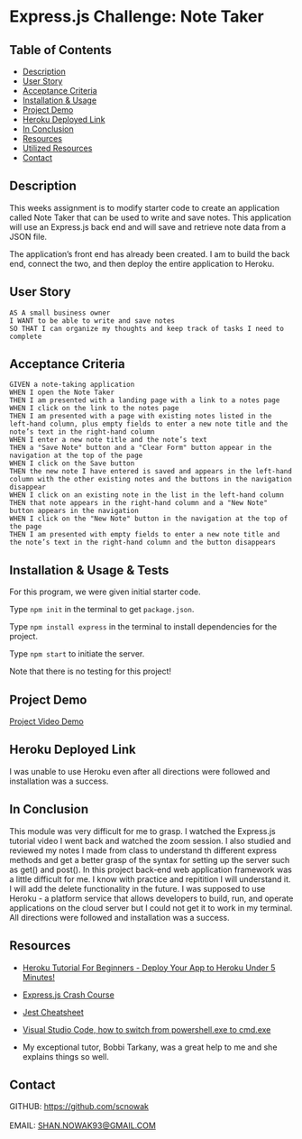 # Express.js Challenge: Note Taker

## Table of Contents
* [Description](#description)
* [User Story](#user-story)
* [Acceptance Criteria](#acceptance-criteria)
* [Installation & Usage](#installation--usage--tests)
* [Project Demo](#project-demo)
* [Heroku Deployed Link](#heroku-deployed-link)
* [In Conclusion](#in-conclusion)
* [Resources](#resources)
* [Utilized Resources](#utilized-resources)
* [Contact](#contact)


## Description
This weeks assignment is to modify starter code to create an application called Note Taker that can be used to write and save notes. This application will use an Express.js back end and will save and retrieve note data from a JSON file.

The application’s front end has already been created. I am to build the back end, connect the two, and then deploy the entire application to Heroku.

## User Story
```
AS A small business owner
I WANT to be able to write and save notes
SO THAT I can organize my thoughts and keep track of tasks I need to complete
```

## Acceptance Criteria
```
GIVEN a note-taking application
WHEN I open the Note Taker
THEN I am presented with a landing page with a link to a notes page
WHEN I click on the link to the notes page
THEN I am presented with a page with existing notes listed in the left-hand column, plus empty fields to enter a new note title and the note’s text in the right-hand column
WHEN I enter a new note title and the note’s text
THEN a "Save Note" button and a "Clear Form" button appear in the navigation at the top of the page
WHEN I click on the Save button
THEN the new note I have entered is saved and appears in the left-hand column with the other existing notes and the buttons in the navigation disappear
WHEN I click on an existing note in the list in the left-hand column
THEN that note appears in the right-hand column and a "New Note" button appears in the navigation
WHEN I click on the "New Note" button in the navigation at the top of the page
THEN I am presented with empty fields to enter a new note title and the note’s text in the right-hand column and the button disappears
```

## Installation & Usage & Tests
For this program, we were given initial starter code.

Type `npm init` in the terminal to get `package.json`.

Type `npm install express` in the terminal to install dependencies for the project.

Type `npm start` to initiate the server.

Note that there is no testing for this project!


## Project Demo
[Project Video Demo](https://drive.google.com/file/d/1Fz62tcWyW8yrysP4OGNgmao8Ofim60li/view)


## Heroku Deployed Link
I was unable to use Heroku even after all directions were followed and installation was a success. 

## In Conclusion
This module was very difficult for me to grasp. I watched the Express.js tutorial video I went back and watched the zoom session. I also studied and reviewed my notes I made from class to understand th different express methods and get a better grasp of the syntax for setting up the server such as get() and post(). In this project back-end web application framework was a little difficult for me.  I know with practice and repitition I will understand it. I will add the delete functionality in the future. I was supposed to use Heroku - a platform service that allows developers to build, run, and operate applications on the cloud server but I could not get it to work in my terminal. All directions were followed and installation was a success. 

## Resources
* [Heroku Tutorial For Beginners - Deploy Your App to Heroku Under 5 Minutes!](https://www.youtube.com/watch?v=aUW5GAFhu6s)
* [Express.js Crash Course](https://www.youtube.com/watch?v=L72fhGm1tfE)
* [Jest Cheatsheet](https://devhints.io/jest)
* [Visual Studio Code, how to switch from powershell.exe to cmd.exe](https://stackoverflow.com/questions/42729130/visual-studio-code-how-to-switch-from-powershell-exe-to-cmd-exe)

* My exceptional tutor, Bobbi Tarkany, was a great help to me and she explains things so well. 




## Contact
GITHUB: https://github.com/scnowak    
<BR>
EMAIL:  SHAN.NOWAK93@GMAIL.COM

